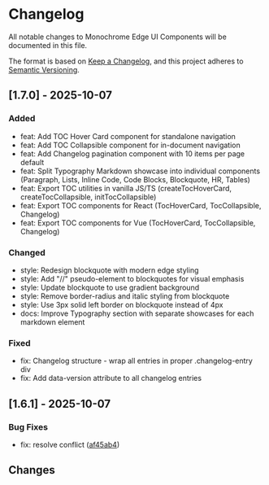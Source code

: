 # Changelog

All notable changes to Monochrome Edge UI Components will be documented in this file.

The format is based on [Keep a Changelog](https://keepachangelog.com/en/1.0.0/),
and this project adheres to [Semantic Versioning](https://semver.org/spec/v2.0.0.html).

## [1.7.0] - 2025-10-07

### Added
- feat: Add TOC Hover Card component for standalone navigation
- feat: Add TOC Collapsible component for in-document navigation
- feat: Add Changelog pagination component with 10 items per page default
- feat: Split Typography Markdown showcase into individual components (Paragraph, Lists, Inline Code, Code Blocks, Blockquote, HR, Tables)
- feat: Export TOC utilities in vanilla JS/TS (createTocHoverCard, createTocCollapsible, initTocCollapsible)
- feat: Export TOC components for React (TocHoverCard, TocCollapsible, Changelog)
- feat: Export TOC components for Vue (TocHoverCard, TocCollapsible, Changelog)

### Changed
- style: Redesign blockquote with modern edge styling
- style: Add "//" pseudo-element to blockquotes for visual emphasis
- style: Update blockquote to use gradient background
- style: Remove border-radius and italic styling from blockquote
- style: Use 3px solid left border on blockquote instead of 4px
- docs: Improve Typography section with separate showcases for each markdown element

### Fixed
- fix: Changelog structure - wrap all entries in proper .changelog-entry div
- fix: Add data-version attribute to all changelog entries

## [1.6.1] - 2025-10-07

### Bug Fixes

- fix: resolve conflict ([af45ab4](../../commit/af45ab4b22691a4e95bda0167b21f6a242b04ce1))

## Changes

